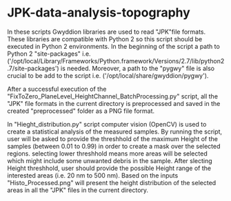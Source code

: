 # JPK-data-analysis-topography
In these scripts Gwyddion libraries are used to read "JPK"file formats. These libraries are compatible with Python 2 so this script should be executed in Python 2 environments. In the beginning of the script a path to Python 2 "site-packages" i.e. ('/opt/local/Library/Frameworks/Python.framework/Versions/2.7/lib/python2.7/site-packages') is needed. Moreover, a path to the "pygwy" file is also crucial to be add to the script i.e. ('/opt/local/share/gwyddion/pygwy'). 

After a successful execution of the "FixToZero_PlaneLevel_HeightChannel_BatchProcessing.py" script, all the "JPK" file formats in the current directory is preprocessed and saved in the created "preprocessed" folder as a PNG file format.

In "Hieght_distribution.py" script computer vision (OpenCV) is used to create a statistical analysis of the measured samples. By running the script, user will be asked to provide the threshhold of the maximum Height of the samples (between 0.01 to 0.99) in order to create a mask over the selected regions. selecting lower threshhold means more areas will be selected which might include some unwanted debris in the sample. 
After slecting Height threshhold, user should provide the possible Height range of the interested areas (i.e. 20 nm to 500 nm).
Based on the inputs "Histo_Processed.png" will present the height distribution of the selected areas in all the "JPK" files in the current directory.
